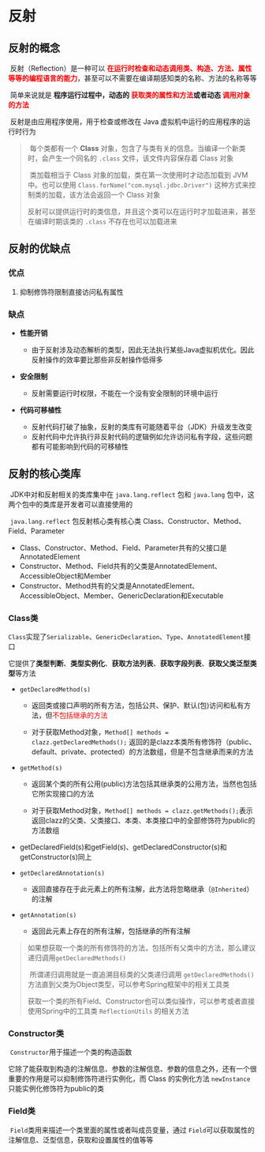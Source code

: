 # 反射

## 反射的概念

​		反射（Reflection）是一种可以 <font color=red>**在运行时检查和动态调用类、构造、方法、属性等等的编程语言的能力**</font>，甚至可以不需要在编译期感知类的名称、方法的名称等等

​		简单来说就是 **程序运行过程中，动态的<font color=red> 获取类的属性和方法</font>或者动态<font color=red> 调用对象的方法</font>**

​		反射是由应用程序使用，用于检查或修改在 Java 虚拟机中运行的应用程序的运行时行为



> ​		每个类都有一个 **Class** 对象，包含了与类有关的信息。当编译一个新类时，会产生一个同名的 `.class` 文件，该文件内容保存着 Class 对象
>
> ​		类加载相当于 Class 对象的加载，类在第一次使用时才动态加载到 JVM 中。也可以使用 `Class.forName("com.mysql.jdbc.Driver")`  这种方式来控制类的加载，该方法会返回一个 Class 对象
>
> ​		反射可以提供运行时的类信息，并且这个类可以在运行时才加载进来，甚至在编译时期该类的 `.class` 不存在也可以加载进来



## 反射的优缺点

### 优点

1. 抑制修饰符限制直接访问私有属性





### 缺点

- **性能开销** 

  - 由于反射涉及动态解析的类型，因此无法执行某些Java虚拟机优化。因此反射操作的效率要比那些非反射操作低得多

  

- **安全限制** 

  - 反射需要运行时权限，不能在一个没有安全限制的环境中运行

  

- **代码可移植性**

  - 反射代码打破了抽象，反射的类库有可能随着平台（JDK）升级发生改变
  - 反射代码中允许执行非反射代码的逻辑例如允许访问私有字段，这些问题都有可能影响到代码的可移植性





## 反射的核心类库

​		JDK中对和反射相关的类库集中在 `java.lang.reflect` 包和 `java.lang` 包中，这两个包中的类库是开发者可以直接使用的

​		`java.lang.reflect` 包反射核心类有核心类 Class、Constructor、Method、Field、Parameter

- Class、Constructor、Method、Field、Parameter共有的父接口是AnnotatedElement
- Constructor、Method、Field共有的父类是AnnotatedElement、AccessibleObject和Member
- Constructor、Method共有的父类是AnnotatedElement、AccessibleObject、Member、GenericDeclaration和Executable



### Class类

​		`Class`实现了`Serializable`、`GenericDeclaration`、`Type`、`AnnotatedElement`接口

​		它提供了**类型判断**、**类型实例化**、**获取方法列表**、**获取字段列表**、**获取父类泛型类型**等方法



- `getDeclaredMethod(s)`

  - 返回类或接口声明的所有方法，包括公共、保护、默认(包)访问和私有方法，但<font color=red>不包括继承的方法</font>

  - 对于获取Method对象，`Method[] methods = clazz.getDeclaredMethods();` 返回的是clazz本类所有修饰符（public、default、private、protected）的方法数组，但是不包含继承而来的方法

    

- `getMethod(s)`

  - 返回某个类的所有公用(public)方法包括其继承类的公用方法，当然也包括它所实现接口的方法

  - 对于获取Method对象，`Method[] methods = clazz.getMethods();`表示返回clazz的父类、父类接口、本类、本类接口中的全部修饰符为public的方法数组

    

- getDeclaredField(s)和getField(s)、getDeclaredConstructor(s)和getConstructor(s)同上

- `getDeclaredAnnotation(s)`

  - 返回直接存在于此元素上的所有注解，此方法将忽略继承（`@Inherited`）的注解

    

- `getAnnotation(s)`

  - 返回此元素上存在的所有注解，包括继承的所有注解



> ​		如果想获取一个类的所有修饰符的方法，包括所有父类中的方法，那么建议递归调用`getDeclaredMethods()`
>
> ​		所谓递归调用就是一直追溯目标类的父类递归调用 `getDeclaredMethods()`方法直到父类为Object类型，可以参考Spring框架中的相关工具类
>
> ​		获取一个类的所有Field、Constructor也可以类似操作，可以参考或者直接使用Spring中的工具类 `ReflectionUtils` 的相关方法



### Constructor类

​		`Constructor`用于描述一个类的构造函数

​		它除了能获取到构造的注解信息、参数的注解信息、参数的信息之外，还有一个很重要的作用是可以抑制修饰符进行实例化，而 Class 的实例化方法 `newInstance` 只能实例化修饰符为public的类



### Field类

​		`Field`类用来描述一个类里面的属性或者叫成员变量，通过 `Field`可以获取属性的注解信息、泛型信息，获取和设置属性的值等等



